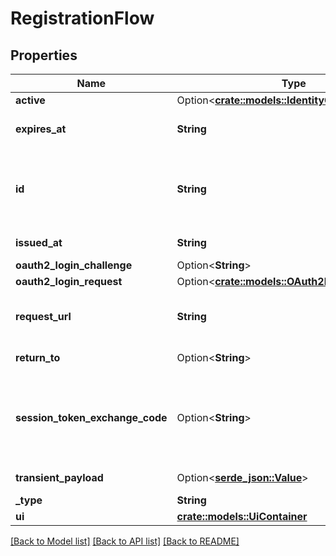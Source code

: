 # RegistrationFlow

## Properties

Name | Type | Description | Notes
------------ | ------------- | ------------- | -------------
**active** | Option<[**crate::models::IdentityCredentialsType**](identityCredentialsType.md)> |  | [optional]
**expires_at** | **String** | ExpiresAt is the time (UTC) when the flow expires. If the user still wishes to log in, a new flow has to be initiated. | 
**id** | **String** | ID represents the flow's unique ID. When performing the registration flow, this represents the id in the registration ui's query parameter: http://<selfservice.flows.registration.ui_url>/?flow=<id> | 
**issued_at** | **String** | IssuedAt is the time (UTC) when the flow occurred. | 
**oauth2_login_challenge** | Option<**String**> |  | [optional]
**oauth2_login_request** | Option<[**crate::models::OAuth2LoginRequest**](OAuth2LoginRequest.md)> |  | [optional]
**request_url** | **String** | RequestURL is the initial URL that was requested from Ory Kratos. It can be used to forward information contained in the URL's path or query for example. | 
**return_to** | Option<**String**> | ReturnTo contains the requested return_to URL. | [optional]
**session_token_exchange_code** | Option<**String**> | SessionTokenExchangeCode holds the secret code that the client can use to retrieve a session token after the flow has been completed. This is only set if the client has requested a session token exchange code, and if the flow is of type \"api\", and only on creating the flow. | [optional]
**transient_payload** | Option<[**serde_json::Value**](.md)> | TransientPayload is used to pass data from the registration to a webhook | [optional]
**_type** | **String** | The flow type can either be `api` or `browser`. | 
**ui** | [**crate::models::UiContainer**](uiContainer.md) |  | 

[[Back to Model list]](../README.md#documentation-for-models) [[Back to API list]](../README.md#documentation-for-api-endpoints) [[Back to README]](../README.md)


